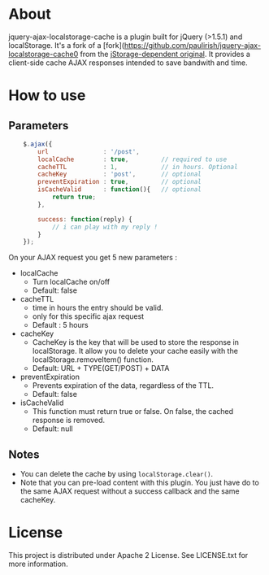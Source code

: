 # About 
jquery-ajax-localstorage-cache is a plugin built for jQuery (>1.5.1) and localStorage. It's a fork of a [fork](https://github.com/paulirish/jquery-ajax-localstorage-cache0 from the [jStorage-dependent original](https://github.com/nectify/jquery-ajax-jstorage-cache). It provides a client-side cache AJAX responses intended to save bandwith and time. 

# How to use 

## Parameters
```javascript
	$.ajax({
		url               : '/post',
		localCache        : true,         // required to use
		cacheTTL          : 1,            // in hours. Optional
		cacheKey          : 'post',       // optional
		preventExpiration : true,         // optional
		isCacheValid      : function(){   // optional
			return true;
		},

		success: function(reply) {
			// i can play with my reply ! 
		}
	});
```
On your AJAX request you get 5 new parameters :

* localCache
	* Turn localCache on/off
	* Default: false
* cacheTTL
    * time in hours the entry should be valid. 
    * only for this specific ajax request
    * Default : 5 hours
* cacheKey
	* CacheKey is the key that will be used to store the response in localStorage. It allow you to delete your cache easily with the localStorage.removeItem() function.
	* Default: URL + TYPE(GET/POST) + DATA
* preventExpiration
  * Prevents expiration of the data, regardless of the TTL.
  * Default: false
* isCacheValid
	* This function must return true or false. On false, the cached response is removed.
	* Default: null

## Notes

* You can delete the cache by using ```localStorage.clear()```.
* Note that you can pre-load content with this plugin. You just have do to the same AJAX request without a success callback and the same cacheKey.

# License

This project is distributed under Apache 2 License. See LICENSE.txt for more information.
